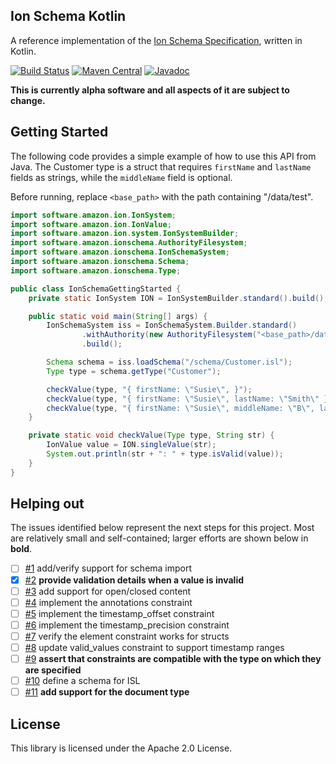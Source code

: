 ## Ion Schema Kotlin

A reference implementation of the [Ion Schema Specification](https://amzn.github.io/ion-schema/docs/spec.html),
written in Kotlin.

[![Build Status](https://travis-ci.org/amzn/ion-schema-kotlin.svg)](https://travis-ci.org/amzn/ion-schema-kotlin)
[![Maven Central](https://maven-badges.herokuapp.com/maven-central/software.amazon.ion/ion-schema-kotlin/badge.svg)](https://maven-badges.herokuapp.com/maven-central/software.amazon.ion/ion-schema-kotlin)
[![Javadoc](https://javadoc-badge.appspot.com/software.amazon.ion/ion-schema-kotlin.svg?label=javadoc)](http://www.javadoc.io/doc/software.amazon.ion/ion-schema-kotlin)

**This is currently alpha software and all aspects of it are subject
to change.**

## Getting Started

The following code provides a simple example of how to use this
API from Java. The Customer type is a struct that requires
`firstName` and `lastName` fields as strings, while the
`middleName` field is optional.

Before running, replace `<base_path>` with the path containing
"/data/test".

```java
import software.amazon.ion.IonSystem;
import software.amazon.ion.IonValue;
import software.amazon.ion.system.IonSystemBuilder;
import software.amazon.ionschema.AuthorityFilesystem;
import software.amazon.ionschema.IonSchemaSystem;
import software.amazon.ionschema.Schema;
import software.amazon.ionschema.Type;

public class IonSchemaGettingStarted {
    private static IonSystem ION = IonSystemBuilder.standard().build();

    public static void main(String[] args) {
        IonSchemaSystem iss = IonSchemaSystem.Builder.standard()
                .withAuthority(new AuthorityFilesystem("<base_path>/data/test"))
                .build();

        Schema schema = iss.loadSchema("/schema/Customer.isl");
        Type type = schema.getType("Customer");

        checkValue(type, "{ firstName: \"Susie\", }");
        checkValue(type, "{ firstName: \"Susie\", lastName: \"Smith\" }");
        checkValue(type, "{ firstName: \"Susie\", middleName: \"B\", lastName: \"Smith\" }");
    }

    private static void checkValue(Type type, String str) {
        IonValue value = ION.singleValue(str);
        System.out.println(str + ": " + type.isValid(value));
    }
}
```

## Helping out

The issues identified below represent the next steps for this project.
Most are relatively small and self-contained;  larger efforts are
shown below in **bold**.

- [ ] [#1](https://github.com/amzn/ion-schema-kotlin/issues/1) add/verify support for schema import
- [x] [#2](https://github.com/amzn/ion-schema-kotlin/issues/2) **provide validation details when a value is invalid**
- [ ] [#3](https://github.com/amzn/ion-schema-kotlin/issues/3) add support for open/closed content
- [ ] [#4](https://github.com/amzn/ion-schema-kotlin/issues/4) implement the annotations constraint
- [ ] [#5](https://github.com/amzn/ion-schema-kotlin/issues/5) implement the timestamp_offset constraint
- [ ] [#6](https://github.com/amzn/ion-schema-kotlin/issues/6) implement the timestamp_precision constraint
- [ ] [#7](https://github.com/amzn/ion-schema-kotlin/issues/7) verify the element constraint works for structs
- [ ] [#8](https://github.com/amzn/ion-schema-kotlin/issues/8) update valid_values constraint to support timestamp ranges
- [ ] [#9](https://github.com/amzn/ion-schema-kotlin/issues/9) **assert that constraints are compatible with the type on which they are specified**
- [ ] [#10](https://github.com/amzn/ion-schema-kotlin/issues/10) define a schema for ISL
- [ ] [#11](https://github.com/amzn/ion-schema-kotlin/issues/11) **add support for the document type**

## License

This library is licensed under the Apache 2.0 License. 
